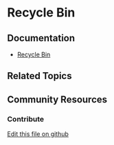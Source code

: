 # Recycle Bin

## Documentation

* [Recycle Bin](https://learn.liferay.com/dxp/latest/en/content-authoring-and-management/recycle-bin.html)

## Related Topics


## Community Resources


### Contribute

[Edit this file on github](https://github.com/olafk/controlpanel-documentation-docs/blob/master/md/74en/com_liferay_trash_web_portlet_TrashPortlet.md)
